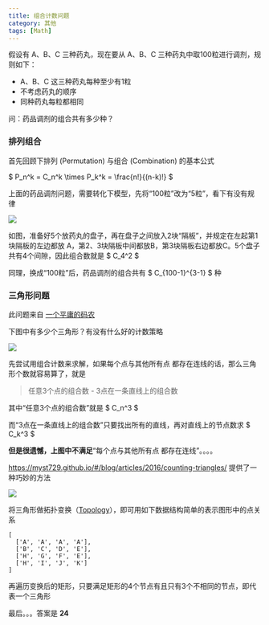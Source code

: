 ```yaml
---
title: 组合计数问题
category: 其他
tags: [Math]
---
```


假设有 A、B、C 三种药丸，现在要从 A、B、C 三种药丸中取100粒进行调剂，规则如下：

- A、B、C 这三种药丸每种至少有1粒
- 不考虑药丸的顺序
- 同种药丸每粒都相同

问：药品调剂的组合共有多少种？

<!-- more -->

### 排列组合

首先回顾下排列 (Permutation) 与组合 (Combination) 的基本公式

$ P_n^k = C_n^k \times P_k^k = \frac{n!}{(n-k)!} $

上面的药品调剂问题，需要转化下模型，先将“100粒”改为“5粒”，看下有没有规律

<img src="/images/captures/20180302_combination_question.jpg">

如图，准备好5个放药丸的盘子，再在盘子之间放入2块“隔板”，并规定在左起第1块隔板的左边都放 A，第2、3块隔板中间都放B，第3块隔板右边都放C。5个盘子共有4个间隙，因此组合数就是 $ C_4^2 $

同理，换成“100粒”后，药品调剂的组合共有 $ C_{100-1}^{3-1} $ 种



### 三角形问题

此问题来自 [一个平庸的码农](https://myst729.github.io/#/blog/articles/2016/counting-triangles/)

下图中有多少个三角形？有没有什么好的计数策略

<img src="/images/captures/20180302_triangle_question.png">

先尝试用组合计数来求解，如果每个点与其他所有点 都存在连线的话，那么三角形个数就容易算了，就是

> 任意3个点的组合数 - 3点在一条直线上的组合数

其中“任意3个点的组合数”就是 $ C_n^3 $

而“3点在一条直线上的组合数”只要找出所有的直线，再对直线上的节点数求 $ C_k^3 $

**但是很遗憾，上图中不满足**“每个点与其他所有点 都存在连线”。。。。

https://myst729.github.io/#/blog/articles/2016/counting-triangles/ 提供了一种巧妙的方法

<img src="/images/captures/20180302_triangle_topology.png">

将三角形做拓扑变换（[Topology](https://en.wikipedia.org/wiki/Topology)），即可用如下数据结构简单的表示图形中的点关系

```
[
  ['A', 'A', 'A', 'A'],
  ['B', 'C', 'D', 'E'],
  ['H', 'G', 'F', 'E'],
  ['H', 'I', 'J', 'K']
]
```

再遍历变换后的矩形，只要满足矩形的4个节点有且只有3个不相同的节点，即代表一个三角形

最后。。。答案是 **24**

